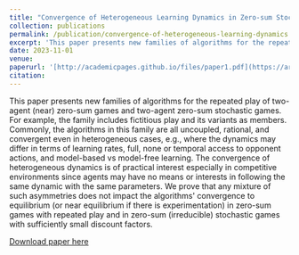 ```yaml
---
title: "Convergence of Heterogeneous Learning Dynamics in Zero-sum Stochastic Games"
collection: publications
permalink: /publication/convergence-of-heterogeneous-learning-dynamics
excerpt: 'This paper presents new families of algorithms for the repeated play of two-agent (near) zero-sum games and two-agent zero-sum stochastic games.'
date: 2023-11-01
venue: 
paperurl: '[http://academicpages.github.io/files/paper1.pdf](https://arxiv.org/abs/2311.00778)'
citation: 
---
```

This paper presents new families of algorithms for the repeated play of two-agent (near) zero-sum games and two-agent zero-sum stochastic games. For example, the family includes fictitious play and its variants as members. Commonly, the algorithms in this family are all uncoupled, rational, and convergent even in heterogeneous cases, e.g., where the dynamics may differ in terms of learning rates, full, none or temporal access to opponent actions, and model-based vs model-free learning. The convergence of heterogeneous dynamics is of practical interest especially in competitive environments since agents may have no means or interests in following the same dynamic with the same parameters. We prove that any mixture of such asymmetries does not impact the algorithms' convergence to equilibrium (or near equilibrium if there is experimentation) in zero-sum games with repeated play and in zero-sum (irreducible) stochastic games with sufficiently small discount factors.

[Download paper here](https://arxiv.org/pdf/2311.00778.pdf)

